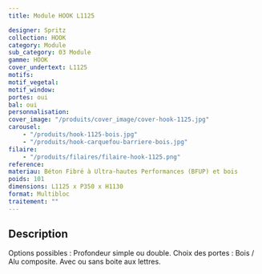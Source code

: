 ```yaml
---
title: Module HOOK L1125

designer: Spritz
collection: HOOK
category: Module
sub_category: 03 Module
gamme: HOOK
cover_undertext: L1125
motifs:
motif_vegetal:
motif_window:
portes: oui
bal: oui
personnalisation:
cover_image: "/produits/cover_image/cover-hook-1125.jpg"
carousel:
    - "/produits/hook-1125-bois.jpg"
    - "/produits/hook-carquefou-barriere-bois.jpg"
filaire:
    - "/produits/filaires/filaire-hook-1125.png"
reference:
materiau: Béton Fibré à Ultra-hautes Performances (BFUP) et bois
poids: 101
dimensions: L1125 x P350 x H1130
format: Multibloc
traitement: ""
---
```


## Description

Options possibles : Profondeur simple ou double. Choix des portes : Bois / Alu
composite. Avec ou sans boite aux lettres.
